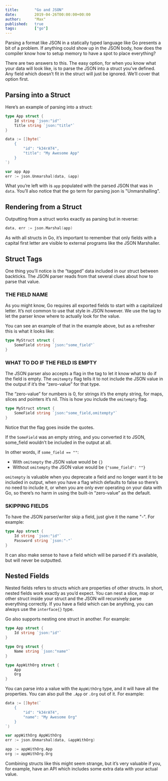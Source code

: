 ```yaml
---
title:       "Go and JSON"
date:        2019-04-26T00:00:00+00:00
author:      "Max"
published:   true
tags:        ["go"]
---
```


Parsing a format like JSON in a statically typed language like Go presents a bit of a problem. If anything could show up in the JSON body, how does the compiler know how to setup memory to have a spot to place everything?

There are two answers to this. The easy option, for when you know what your data will look like, is to parse the JSON into a struct you’ve defined. Any field which doesn’t fit in the struct will just be ignored. We’ll cover that option first.

## Parsing into a Struct

Here’s an example of parsing into a struct:

```go
type App struct {
    Id string `json:"id"`
    Title string `json:"title"`
}

data := []byte(`
    {
        "id": "k34rAT4",
        "title": "My Awesome App"
    }
`)

var app App
err := json.Unmarshal(data, &app)
```

What you’re left with is `app` populated with the parsed JSON that was in `data`. You’ll also notice that the go term for parsing json is "Unmarshalling".

## Rendering from a Struct

Outputting from a struct works exactly as parsing but in reverse:

```go
data, err := json.Marshal(app)
```

As with all structs in Go, it’s important to remember that only fields with a capital first letter are visible to external programs like the JSON Marshaller.

## Struct Tags

One thing you’ll notice is the “tagged” data included in our struct between backticks. The JSON parser reads from that several clues about how to parse that value.

### THE FIELD NAME

As you might know, Go requires all exported fields to start with a capitalized letter. It’s not common to use that style in JSON however. We use the tag to let the parser know where to actually look for the value.

You can see an example of that in the example above, but as a refresher this is what it looks like:

```go
type MyStruct struct {
    SomeField string `json:"some_field"`
}
```

### WHAT TO DO IF THE FIELD IS EMPTY

The JSON parser also accepts a flag in the tag to let it know what to do if the field is empty. The `omitempty` flag tells it to not include the JSON value in the output if it’s the “zero-value” for that type.

The “zero-value” for numbers is 0, for strings it’s the empty string, for maps, slices and pointers it’s nil. This is how you include the `omitempty` flag.

```go
type MyStruct struct {
    SomeField string `json:"some_field,omitempty"`
}
```

Notice that the flag goes inside the quotes.

If the `SomeField` was an empty string, and you converted it to JSON, some_field wouldn’t be included in the output at all.

In other words, if `some_field == ""`:

- With `omitempty` the JSON value would be `{}`
- Without `omitempty` the JSON value would be `{"some_field": ""}`

`omitempty` is valuable when you deprecate a field and no longer want it to be included in output, when you have a flag which defaults to false so there’s no need to include it, or when you are only ever operating on your data with Go, so there’s no harm in using the built-in “zero-value” as the default.

### SKIPPING FIELDS

To have the JSON parser/writer skip a field, just give it the name "-". For example:

```go
type App struct {
    Id string `json:"id"`
    Password string `json:"-"`
}
```

It can also make sense to have a field which will be parsed if it’s available, but will never be outputted.


## Nested Fields

Nested fields refers to structs which are properties of other structs. In short, nested fields work exactly as you’d expect. You can nest a slice, map or other struct inside your struct and the JSON will recursively parse everything correctly. If you have a field which can be anything, you can always use the `interface{}` type.

Go also supports nesting one struct in another. For example:

```go
type App struct {
    Id string `json:"id"`
}

type Org struct {
    Name string `json:"name"`
}

type AppWithOrg struct {
    App
    Org
}
```

You can parse into a value with the `AppWithOrg` type, and it will have all the properties. You can also pull the `.App` or `.Org` out of it. For example:

```go
data := []byte(`
    {
        "id": "k34rAT4",
        "name": "My Awesome Org"
    }
`)

var appWithOrg AppWithOrg
err := json.Unmarshal(data, &appWithOrg)

app := appWithOrg.App
org := appWithOrg.Org
```

Combining structs like this might seem strange, but it’s very valuable if you, for example, have an API which includes some extra data with your actual value.
